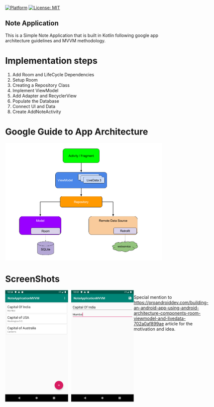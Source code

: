  [![Platform](https://img.shields.io/badge/Platform-Android-green.svg)]()    [![License: MIT](https://img.shields.io/badge/License-MIT-red.svg)](https://opensource.org/licenses/MIT)
 
## Note Application

This is a Simple Note Application that is built in Kotlin following google app architecture guidelines and MVVM methodology.

# Implementation steps

1. Add Room and LifeCycle Dependencies
2. Setup Room
3. Creating a Repository Class
4. Implement ViewModel
5. Add Adapter and RecyclerView
6. Populate the Database
7. Connect UI and Data
8. Create AddNoteActivity

# Google Guide to App Architecture
![GoogleGuideToAppArchitecture.png](GoogleGuideToAppArchitecture.png)

# ScreenShots

<div style="display:flex;" >
<img  src="mainactivity.png" width="40%" >
<img style="margin-left:10px;" src="newnote.png" width="40%" >

  
Special mention to https://proandroiddev.com/building-an-android-app-using-android-architecture-components-room-viewmodel-and-livedata-702a0af899ae article for the motivation and idea.

<a href="https://www.linkedin.com/in/mrunalupadhyay/">
  <img alt="Follow me on linked In"
   src="https://github.com/faheema/img/blob/master/ln.png"  height="50" width="50"/> 
